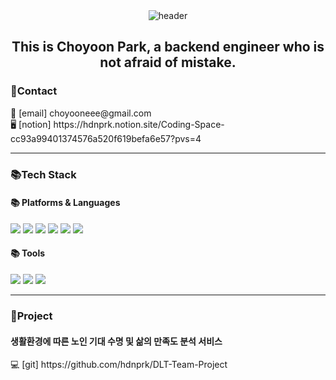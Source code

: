 <div align="center">
  <img src="https://capsule-render.vercel.app/api?type=waving&color=auto&height=300&section=header&text=Welcome%20to%20Choyoon's%20Coding%20Space&fontSize=40" alt="header">
</div>

<div align="center">
  <h2>This is Choyoon Park, a backend engineer who is not afraid of mistake.</h2>
</div>

<div>
  <h3>📱Contact</h3>
  📧 [email] choyooneee@gmail.com <br>
  🖥️ [notion] https://hdnprk.notion.site/Coding-Space-cc93a99401374576a520f619befa6e57?pvs=4
</div>

___

<div>
  <h3>📚Tech Stack</h3>

  <h4>📚 Platforms & Languages </h4>
<img src="https://img.shields.io/badge/JAVA-007396?style=for-the-badge&logo=java&logoColor=white">
<img src="https://img.shields.io/badge/Oracle-4479A1?style=for-the-badge&logo=Oracle&logoColor=white">
<img src="https://img.shields.io/badge/spring-6DB33F?style=for-the-badge&logo=spring&logoColor=white">
<img src="https://img.shields.io/badge/javascript-F7DF1E?style=for-the-badge&logo=javascript&logoColor=white">
<img src="https://img.shields.io/badge/html5-E34F26?style=for-the-badge&logo=html5&logoColor=white">
<img src="https://img.shields.io/badge/css3-1572B6?style=for-the-badge&logo=css3&logoColor=white">

  <h4>📚 Tools</h4>
<img src="https://img.shields.io/badge/eclipse-000080?style=for-the-badge&logo=eclipse&logoColor=white">
<img src="https://img.shields.io/badge/github-000000?style=for-the-badge&logo=github&logoColor=white">
<img src="https://img.shields.io/badge/tomcat-F4D03F?style=for-the-badge&logo=tomcat&logoColor=white">
</div>

___

<div>
  <h3>🥇Project</h3>
  <h4>생활환경에 따른 노인 기대 수명 및 삶의 만족도 분석 서비스</h4>
  💻 [git] https://github.com/hdnprk/DLT-Team-Project
</div>


